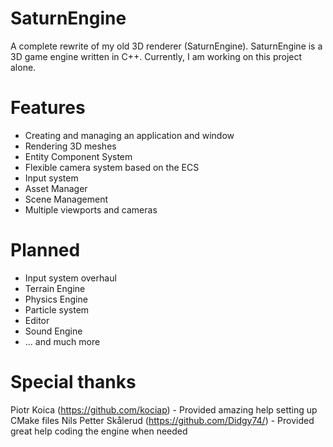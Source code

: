 # SaturnEngine

A complete rewrite of my old 3D renderer (SaturnEngine). SaturnEngine is a 3D game engine written in C++. 
Currently, I am working on this project alone.

# Features

- Creating and managing an application and window
- Rendering 3D meshes
- Entity Component System
- Flexible camera system based on the ECS
- Input system
- Asset Manager
- Scene Management
- Multiple viewports and cameras

# Planned 

- Input system overhaul
- Terrain Engine
- Physics Engine
- Particle system
- Editor
- Sound Engine
- ... and much more

# Special thanks

Piotr Koica (https://github.com/kociap) - Provided amazing help setting up CMake files
Nils Petter Skålerud (https://github.com/Didgy74/) - Provided great help coding the engine when needed
